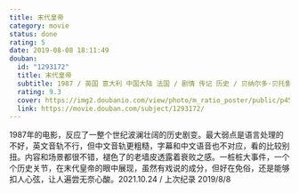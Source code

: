 ```yaml
---
title: 末代皇帝
category: movie
status: done
rating: 5
date: 2019-08-08 18:11:49
douban:
  id: "1293172"
  title: 末代皇帝
  subtitle: 1987 / 英国 意大利 中国大陆 法国 / 剧情 传记 历史 / 贝纳尔多·贝托鲁奇 / 尊龙 陈冲
  rating: 9.3
  cover: https://img2.doubanio.com/view/photo/m_ratio_poster/public/p452089833.jpg
  link: https://movie.douban.com/subject/1293172/
---
```


1987年的电影，反应了一整个世纪波澜壮阔的历史剧变。最大弱点是语言处理的不好，英文音轨不行，但中文音轨更粗糙，字幕和中文语音也不对应，看的比较别扭。内容和场景都很不错，褪色了的老墙皮透露着衰败之感。一桩桩大事件，一个个历史关节，在末代皇帝的眼中展现，虽然有戏说的成分，但好在免俗，还是能够扣人心弦，让人遍尝无奈心酸。2021.10.24 / 上次纪录 2019/8/8
